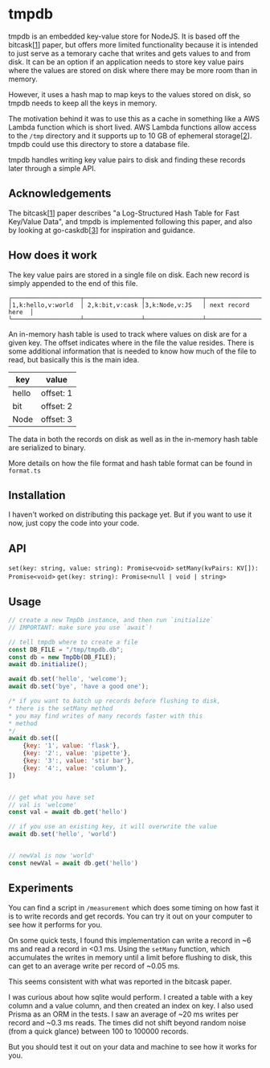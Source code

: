# tmpdb

tmpdb is an embedded key-value store for NodeJS. It is based off the bitcask[[1]]
paper, but offers more limited functionality because it is intended to just serve
as a temorary cache that writes and gets values to and from disk.
It can be an option if an application needs to store key value pairs where the
values are stored on disk where there may be more room than in memory.

However, it uses a hash map to map keys to the values stored on disk, so
tmpdb needs to keep all the keys in memory.

The motivation behind it was to use this as a cache in something like a AWS Lambda
function which is short lived.
AWS Lambda functions allow access to the `/tmp` directory and it supports up to
10 GB of ephemeral storage[[2]]. tmpdb could use this directory to store a database
file.

tmpdb handles writing key value pairs to disk and finding these records later through
a simple API.

## Acknowledgements

The bitcask[[1]] paper describes "a Log-Structured Hash Table for Fast Key/Value Data",
and tmpdb is implemented following this paper, and also by looking at go-caskdb[[3]]
for inspiration and guidance.

## How does it work

The key value pairs are stored in a single file on disk. Each new record is simply
appended to the end of this file.

```
┌───────────────────┬────────────────┬────────────────┬───────────────────┐
│1,k:hello,v:world  │ 2,k:bit,v:cask │3,k:Node,v:JS   │ next record here  │
└───────────────────┴────────────────┴────────────────┴───────────────────┘
```

An in-memory hash table is used to track where values on disk are for a given key.
The offset indicates where in the file the value resides. There is some additional information
that is needed to know how much of the file to read, but basically this is the main
idea.

| key   | value     |
| ----- | --------- |
| hello | offset: 1 |
| bit   | offset: 2 |
| Node  | offset: 3 |

The data in both the records on disk as well as in the in-memory hash table are
serialized to binary.

More details on how the file format and hash table format can be found in `format.ts`

## Installation

I haven't worked on distributing this package yet. But if you want to use it now,
just copy the code into your code.

## API

`set(key: string, value: string): Promise<void>`
`setMany(kvPairs: KV[]): Promise<void>`
`get(key: string): Promise<null | void | string>`

## Usage

```js
// create a new TmpDb instance, and then run `initialize`
// IMPORTANT: make sure you use `await`!

// tell tmpdb where to create a file
const DB_FILE = "/tmp/tmpdb.db";
const db = new TmpDb(DB_FILE);
await db.initialize();

await db.set('hello', 'welcome');
await db.set('bye', 'have a good one');

/* if you want to batch up records before flushing to disk,
* there is the setMany method
* you may find writes of many records faster with this
* method
*/
await db.set([
    {key: '1', value: 'flask'},
    {key: '2':, value: 'pipette'},
    {key: '3':, value: 'stir bar'},
    {key: '4':, value: 'column'},
])


// get what you have set
// val is 'welcome'
const val = await db.get('hello')

// if you use an existing key, it will overwrite the value
await db.set('hello', 'world')


// newVal is now 'world'
const newVal = await db.get('hello')

```

## Experiments

You can find a script in `/measurement` which does some timing on how fast
it is to write records and get records. You can try it out on your computer
to see how it performs for you.

On some quick tests, I found this implementation can write a record in ~6 ms and
read a record in <0.1 ms. Using the `setMany` function, which accumulates the writes in
memory until a limit before flushing to disk, this can get to an average write per record
of ~0.05 ms.

This seems consistent with what was reported in the bitcask paper.

I was curious about how sqlite would perform. I created a table with a key column and a value
column, and then created an index on key. I also used Prisma as an ORM in the tests.
I saw an average of ~20 ms writes per record and ~0.3 ms reads. The times did
not shift beyond random noise (from a quick glance) between 100 to 100000 records.

But you should test it out on your data and machine to see how it works for you.

[1]: https://riak.com/assets/bitcask-intro.pdf
[2]: https://aws.amazon.com/blogs/aws/aws-lambda-now-supports-up-to-10-gb-ephemeral-storage/
[3]: https://github.com/avinassh/go-caskdb/tree/master
